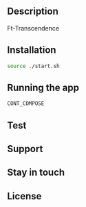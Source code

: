 
## Description

Ft-Transcendence

## Installation

```bash
source ./start.sh

```

## Running the app

```bash
CONT_COMPOSE
```

## Test

## Support

## Stay in touch

## License

